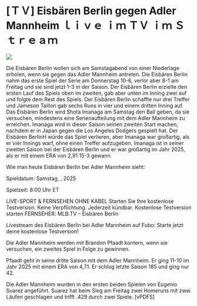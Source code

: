 # [ＴＶ] Eisbären Berlin gegen Adler Mannheim ｌｉｖｅ ｉｍ ＴＶ ｉｍ Ｓｔｒｅａｍ  
  
  
[![](https://i.imgur.com/qSNzIqt.png)](https://movie.rssnews.media/iGJPzUqkt.php)  
  
Die Eisbären Berlin wollen sich am Samstagabend von einer Niederlage erholen, wenn sie gegen das Adler Mannheim antreten. Die Eisbären Berlin nahm das erste Spiel der Serie am Donnerstag 10-6, verlor aber 8-1 am Freitag und sie sind jetzt 1-3 in der Saison. Der Eisbären Berlin erzielte den ersten Lauf des Spiels oben im zweiten, gab aber unten im Inning zwei auf und folgte dem Rest des Spiels. Der Eisbären Berlin schaffte nur drei Treffer und Jameson Taillon gab sechs Runs in vier und einem dritten Inning auf. Das Eisbären Berlin wird Shota Imanaga am Samstag den Ball geben, da sie versuchen, mindestens eine Serienaufteilung mit dem Adler Mannheim zu erreichen. Imanaga wird in dieser Saison seinen zweiten Start machen, nachdem er in Japan gegen die Los Angeles Dodgers gespielt hat. Der Eisbären BerlinH würde das Spiel verlieren, aber Imanaga war großartig, als er vier Innings warf, ohne einen Treffer aufzugeben. Imanaga ist in seiner zweiten Saison bei der Eisbären Berlin und er war großartig im Jahr 2025, als er mit einem ERA von 2,91 15-3 gewann.

Wie man heute Eisbären Berlin bei Adler Mannheim sieht:

Spieldatum: Samstag, , 2025

Spielzeit: 8:00 Uhr ET

LIVE-SPORT & FERNSEHEN OHNE KABEL
Starten Sie Ihre kostenlose Testversion. Keine Verpflichtung. Jederzeit kündbar.
Kostenlose Testversion starten
FERNSEHER: MLB.TV – Eisbären Berlin

Livestream des Eisbären Berlin bei Adler Mannheim auf Fubo: Starte jetzt deine kostenlose Testversion!

Die Adler Mannheim werden mit Brandon Pfaadt kontern, wenn sie versuchen, ein zweites Spiel in Folge zu gewinnen.

Pfaadt geht in seine dritte Saison mit dem Adler Mannheim. Er ging 11-10 im Jahr 2025 mit einem ERA von 4,71. Er schlug letzte Saison 185 und ging nur 42.

Die Adler Mannheim wurden in den ersten beiden Spielen von Eugenio Suarez angeführt. Suarez hat beim Sieg am Freitag zwei Homeruns mit zwei Läufen geschlagen und trifft .429 durch zwei Spiele. [vPDFS]